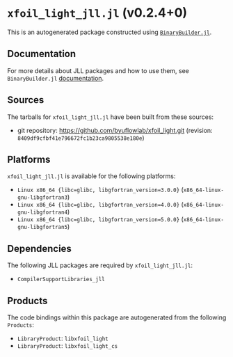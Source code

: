 # `xfoil_light_jll.jl` (v0.2.4+0)

This is an autogenerated package constructed using [`BinaryBuilder.jl`](https://github.com/JuliaPackaging/BinaryBuilder.jl).

## Documentation

For more details about JLL packages and how to use them, see `BinaryBuilder.jl` [documentation](https://docs.binarybuilder.org/stable/jll/).

## Sources

The tarballs for `xfoil_light_jll.jl` have been built from these sources:

* git repository: https://github.com/byuflowlab/xfoil_light.git (revision: `8409df9cfbf41e796672fc1b23ca9805538e180e`)

## Platforms

`xfoil_light_jll.jl` is available for the following platforms:

* `Linux x86_64 {libc=glibc, libgfortran_version=3.0.0}` (`x86_64-linux-gnu-libgfortran3`)
* `Linux x86_64 {libc=glibc, libgfortran_version=4.0.0}` (`x86_64-linux-gnu-libgfortran4`)
* `Linux x86_64 {libc=glibc, libgfortran_version=5.0.0}` (`x86_64-linux-gnu-libgfortran5`)

## Dependencies

The following JLL packages are required by `xfoil_light_jll.jl`:

* `CompilerSupportLibraries_jll`

## Products

The code bindings within this package are autogenerated from the following `Products`:

* `LibraryProduct`: `libxfoil_light`
* `LibraryProduct`: `libxfoil_light_cs`
